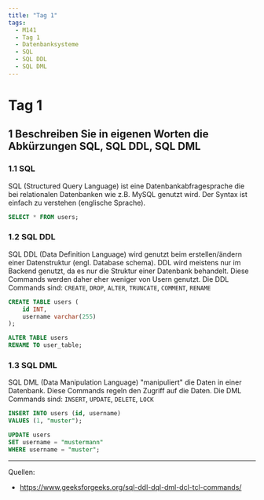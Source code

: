 ```yaml
---
title: "Tag 1"
tags:
  - M141
  - Tag 1
  - Datenbanksysteme
  - SQL
  - SQL DDL
  - SQL DML
---
```


# Tag 1

## 1 Beschreiben Sie in eigenen Worten die Abkürzungen SQL, SQL DDL, SQL DML

### 1.1 SQL

SQL (Structured Query Language) ist eine Datenbankabfragesprache die bei relationalen Datenbanken wie z.B. MySQL genutzt wird. Der Syntax ist einfach zu verstehen (englische Sprache).

```sql title="Beispiel: Abfrage einer User-Datenbank"
SELECT * FROM users;
```

### 1.2 SQL DDL

SQL DDL (Data Definition Language) wird genutzt beim erstellen/ändern einer Datenstruktur (engl. Database schema). DDL wird meistens nur im Backend genutzt, da es nur die Struktur einer Datenbank behandelt. Diese Commands werden daher eher weniger von Usern genutzt. Die DDL Commands sind: `CREATE`, `DROP`, `ALTER`, `TRUNCATE`, `COMMENT`, `RENAME`

```sql title="Beispiel: Erstellen einer Tabelle und anschliessend diese umbenennen"
CREATE TABLE users (
    id INT,
    username varchar(255)
);

ALTER TABLE users
RENAME TO user_table;
```

### 1.3 SQL DML

SQL DML (Data Manipulation Language) "manipuliert" die Daten in einer Datenbank. Diese Commands regeln den Zugriff auf die Daten. Die DML Commands sind: `INSERT`, `UPDATE`, `DELETE`, `LOCK`

```sql title="Datensatz in die User-Datenbank hinzufügen und anschliessend abändern"
INSERT INTO users (id, username)
VALUES (1, "muster");

UPDATE users
SET username = "mustermann"
WHERE username = "muster";
```

---

Quellen:

- https://www.geeksforgeeks.org/sql-ddl-dql-dml-dcl-tcl-commands/

